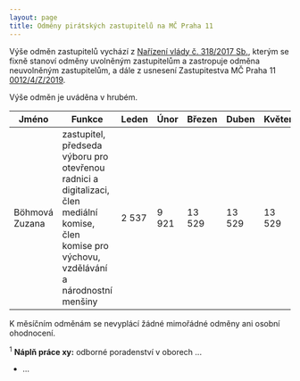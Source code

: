 ```yaml
---
layout: page
title: Odměny pirátských zastupitelů na MČ Praha 11
---
```


Výše odměn zastupitelů vychází z [Nařízení vlády č. 318/2017 Sb.](https://www.zakonyprolidi.cz/cs/2017-318), kterým se fixně stanoví odměny uvolněným zastupitelům a zastropuje odměna neuvolněným zastupitelům, a dále z usnesení Zastupitestva MČ Praha 11 [0012/4/Z/2019](https://www.praha11.cz/redakce/index.php?lanG=cs&clanek=6504&slozka=12&as4uOriginalDomain=www.praha11.cz&as4u_protocol=https&ConfirmCookie=yes&bod=2271542).

Výše odměn je uváděna v hrubém.


| Jméno  | Funkce | Leden | Únor | Březen | Duben | Květen | Červen | Červenec | Srpen | Září | Říjen | Listopad | Prosinec | Celkem |
|-------|--------|--------|--------|--------|--------|--------|--------|--------|--------|--------|--------|--------|--------|--------|
| Böhmová Zuzana | zastupitel, předseda výboru pro otevřenou radnici a digitalizaci, člen mediální komise, člen komise pro výchovu, vzdělávání a národnostní menšiny | 2 537 | 9 921 | 13 529 | 13 529 | 13 529 | 13 529 | 13 529 | 13 529 | 13 529 | 13 529 | 13 529 | 13 529 | 135 546 |


K měsíčním odměnám se nevyplácí žádné mimořádné odměny ani osobní ohodnocení.

<sup>1</sup> **Náplň práce xy:** odborné poradenství v oborech ...
 * ...
